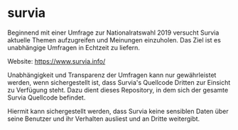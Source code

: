 # survia

Beginnend mit einer Umfrage zur Nationalratswahl 2019 versucht Survia aktuelle Themen aufzugreifen und Meinungen einzuholen. Das Ziel ist es unabhängige Umfragen in Echtzeit zu liefern.

Website: https://www.survia.info/

Unabhängigkeit und Transparenz der Umfragen kann nur gewährleistet werden, wenn sichergestellt ist, dass Survia's Quellcode Dritten zur Einsicht zu Verfügung steht. Dazu dient dieses Repository, in dem sich der gesamte Survia Quellcode befindet.

Hiermit kann sichergestellt werden, dass Survia keine sensiblen Daten über seine Benutzer und ihr Verhalten ausliest und an Dritte weitergibt.
